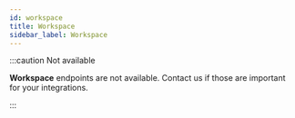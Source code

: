 ```yaml
---
id: workspace
title: Workspace
sidebar_label: Workspace
---
```


:::caution Not available

**Workspace** endpoints are not available. Contact us if those are important for your integrations.

:::
